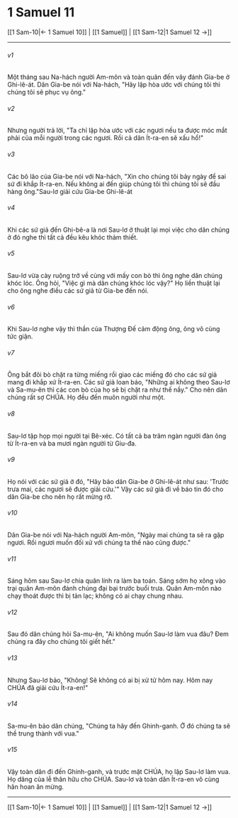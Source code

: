 # 1 Samuel 11

[[1 Sam-10|← 1 Samuel 10]] | [[1 Samuel]] | [[1 Sam-12|1 Samuel 12 →]]
***



###### v1 
Một tháng sau Na-hách người Am-môn và toàn quân đến vây đánh Gia-be ở Ghi-lê-át. Dân Gia-be nói với Na-hách, "Hãy lập hòa ước với chúng tôi thì chúng tôi sẽ phục vụ ông." 

###### v2 
Nhưng người trả lời, "Ta chỉ lập hòa ước với các ngươi nếu ta được móc mắt phải của mỗi người trong các ngươi. Rồi cả dân Ít-ra-en sẽ xấu hổ!" 

###### v3 
Các bô lão của Gia-be nói với Na-hách, "Xin cho chúng tôi bảy ngày để sai sứ đi khắp Ít-ra-en. Nếu không ai đến giúp chúng tôi thì chúng tôi sẽ đầu hàng ông."Sau-lơ giải cứu Gia-be Ghi-lê-át 

###### v4 
Khi các sứ giả đến Ghi-bê-a là nơi Sau-lơ ở thuật lại mọi việc cho dân chúng ở đó nghe thì tất cả đều kêu khóc thảm thiết. 

###### v5 
Sau-lơ vừa cày ruộng trở về cùng với mấy con bò thì ông nghe dân chúng khóc lóc. Ông hỏi, "Việc gì mà dân chúng khóc lóc vậy?" Họ liền thuật lại cho ông nghe điều các sứ giả từ Gia-be đến nói. 

###### v6 
Khi Sau-lơ nghe vậy thì thần của Thượng Đế cảm động ông, ông vô cùng tức giận. 

###### v7 
Ông bắt đôi bò chặt ra từng miếng rồi giao các miếng đó cho các sứ giả mang đi khắp xứ Ít-ra-en. Các sứ giả loan báo, "Những ai không theo Sau-lơ và Sa-mu-ên thì các con bò của họ sẽ bị chặt ra như thế nầy." Cho nên dân chúng rất sợ CHÚA. Họ đều đến muôn người như một. 

###### v8 
Sau-lơ tập họp mọi người tại Bê-xéc. Có tất cả ba trăm ngàn người đàn ông từ Ít-ra-en và ba mươi ngàn người từ Giu-đa. 

###### v9 
Họ nói với các sứ giả ở đó, "Hãy bảo dân Gia-be ở Ghi-lê-át như sau: 'Trước trưa mai, các ngươi sẽ được giải cứu.'" Vậy các sứ giả đi về báo tin đó cho dân Gia-be cho nên họ rất mừng rỡ. 

###### v10 
Dân Gia-be nói với Na-hách người Am-môn, "Ngày mai chúng ta sẽ ra gặp ngươi. Rồi ngươi muốn đối xử với chúng ta thế nào cũng được." 

###### v11 
Sáng hôm sau Sau-lơ chia quân lính ra làm ba toán. Sáng sớm họ xông vào trại quân Am-môn đánh chúng đại bại trước buổi trưa. Quân Am-môn nào chạy thoát được thì bị tản lạc; không có ai chạy chung nhau. 

###### v12 
Sau đó dân chúng hỏi Sa-mu-ên, "Ai không muốn Sau-lơ làm vua đâu? Đem chúng ra đây cho chúng tôi giết hết." 

###### v13 
Nhưng Sau-lơ bảo, "Không! Sẽ không có ai bị xử tử hôm nay. Hôm nay CHÚA đã giải cứu Ít-ra-en!" 

###### v14 
Sa-mu-ên bảo dân chúng, "Chúng ta hãy đến Ghinh-ganh. Ở đó chúng ta sẽ thề trung thành với vua." 

###### v15 
Vậy toàn dân đi đến Ghinh-ganh, và trước mặt CHÚA, họ lập Sau-lơ làm vua. Họ dâng của lễ thân hữu cho CHÚA. Sau-lơ và toàn dân Ít-ra-en vô cùng hân hoan ăn mừng.

***
[[1 Sam-10|← 1 Samuel 10]] | [[1 Samuel]] | [[1 Sam-12|1 Samuel 12 →]]
